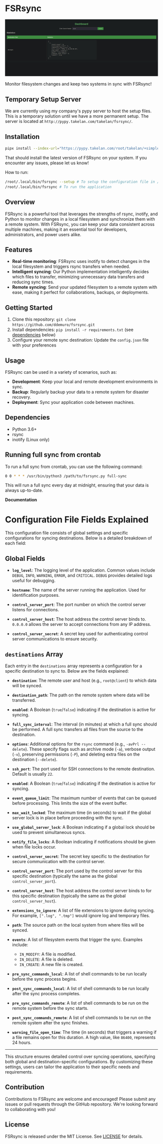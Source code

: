 **FSRsync**
================

![Logo](https://github.com/ddemuro/fsrsync/blob/main/logo.jpg?raw=true)

Monitor filesystem changes and keep two systems in sync with FSRsync!

**Temporary Setup Server**
--------------------------

We are currently using my company's pypy server to host the setup files. This is a temporary solution until we have a more permanent setup. The server is located at `http://pypy.takelan.com/takelan/fsrsync/`.

**Installation**
----------------

```bash
pipx install --index-url="https://pypy.takelan.com/root/takelan/+simple" fsrsync
```

That should install the latest version of FSRsync on your system. If you encounter any issues, please let us know!

How to run:
```bash
/root/.local/bin/fsrsync --setup # To setup the configuration file in /etc/fsrsync/config.json
/root/.local/bin/fsrsync # To run the application
```

**Overview**
-----------

FSRsync is a powerful tool that leverages the strengths of rsync, inotify, and Python to monitor changes in a local filesystem and synchronize them with a remote system. With FSRsync, you can keep your data consistent across multiple machines, making it an essential tool for developers, administrators, and power users alike.

**Features**
------------

* **Real-time monitoring**: FSRsync uses inotify to detect changes in the local filesystem and triggers rsync transfers when needed.
* **Intelligent syncing**: Our Python implementation intelligently decides which files to transfer, minimizing unnecessary data transfers and reducing sync times.
* **Remote syncing**: Send your updated filesystem to a remote system with ease, making it perfect for collaborations, backups, or deployments.

**Getting Started**
-------------------

1. Clone this repository: `git clone https://github.com/ddemuro/fsrsync.git`
2. Install dependencies: `pip install -r requirements.txt` (see [dependencies](#dependencies) below)
3. Configure your remote sync destination: Update the `config.json` file with your preferences

**Usage**
--------

FSRsync can be used in a variety of scenarios, such as:

* **Development**: Keep your local and remote development environments in sync.
* **Backup**: Regularly backup your data to a remote system for disaster recovery.
* **Deployment**: Sync your application code between machines.

**Dependencies**
----------------

* Python 3.6+
* rsync
* inotify (Linux only)

**Running full sync from crontab**
----------------------------------

To run a full sync from crontab, you can use the following command:

```bash
0 0 * * * /usr/bin/python3 /path/to/fsrsync.py full-sync
```

This will run a full sync every day at midnight, ensuring that your data is always up-to-date.

**Documentation**

# Configuration File Fields Explained

This configuration file consists of global settings and specific configurations for syncing destinations. Below is a detailed breakdown of each field:

## Global Fields

- **`log_level`**: The logging level of the application. Common values include `DEBUG`, `INFO`, `WARNING`, `ERROR`, and `CRITICAL`. `DEBUG` provides detailed logs useful for debugging.

- **`hostname`**: The name of the server running the application. Used for identification purposes.

- **`control_server_port`**: The port number on which the control server listens for connections. 

- **`control_server_host`**: The host address the control server binds to. `0.0.0.0` allows the server to accept connections from any IP address.

- **`control_server_secret`**: A secret key used for authenticating control server communications to ensure security.

## `destinations` Array

Each entry in the `destinations` array represents a configuration for a specific destination to sync to. Below are the fields explained:

- **`destination`**: The remote user and host (e.g., `root@client`) to which data will be synced.

- **`destination_path`**: The path on the remote system where data will be transferred.
  
- **`enabled`**: A Boolean (`true`/`false`) indicating if the destination is active for syncing.

- **`full_sync_interval`**: The interval (in minutes) at which a full sync should be performed. A full sync transfers all files from the source to the destination.

- **`options`**: Additional options for the `rsync` command (e.g., `-avPrl --delete`). These specify flags such as archive mode (`-a`), verbose output (`-v`), preserving permissions (`-P`), and deleting extra files on the destination (`--delete`).

- **`ssh_port`**: The port used for SSH connections to the remote destination. Default is usually `22`.

- **`enabled`**: A Boolean (`true`/`false`) indicating if the destination is active for syncing.

- **`event_queue_limit`**: The maximum number of events that can be queued before processing. This limits the size of the event buffer.

- **`max_wait_locked`**: The maximum time (in seconds) to wait if the global server lock is in place before proceeding with the sync.

- **`use_global_server_lock`**: A Boolean indicating if a global lock should be used to prevent simultaneous syncs.

- **`notify_file_locks`**: A Boolean indicating if notifications should be given when file locks occur.

- **`control_server_secret`**: The secret key specific to the destination for secure communication with the control server.

- **`control_server_port`**: The port used by the control server for this specific destination (typically the same as the global `control_server_port`).
- **`control_server_host`**: The host address the control server binds to for this specific destination (typically the same as the global `control_server_host`).
- **`extensions_to_ignore`**: A list of file extensions to ignore during syncing. For example, `[".log", ".tmp"]` would ignore log and temporary files.
- **`path`**: The source path on the local system from where files will be synced.

- **`events`**: A list of filesystem events that trigger the sync. Examples include:
  - `IN_MODIFY`: A file is modified.
  - `IN_DELETE`: A file is deleted.
  - `IN_CREATE`: A new file is created.

- **`pre_sync_commands_local`**: A list of shell commands to be run locally before the sync process begins.

- **`post_sync_commands_local`**: A list of shell commands to be run locally after the sync process completes.

- **`pre_sync_commands_remote`**: A list of shell commands to be run on the remote system before the sync starts.

- **`post_sync_commands_remote`**: A list of shell commands to be run on the remote system after the sync finishes.

- **`warning_file_open_time`**: The time (in seconds) that triggers a warning if a file remains open for this duration. A high value, like `86400`, represents 24 hours.

---

This structure ensures detailed control over syncing operations, specifying both global and destination-specific configurations. By customizing these settings, users can tailor the application to their specific needs and requirements.


**Contribution**
----------------

Contributions to FSRsync are welcome and encouraged! Please submit any issues or pull requests through the GitHub repository. We're looking forward to collaborating with you!

**License**
----------

FSRsync is released under the MIT License. See [LICENSE](LICENSE) for details.
